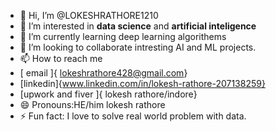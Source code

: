 - 👋 Hi, I’m @LOKESHRATHORE1210
- 👀 I’m interested in **data science** and **artificial inteligence**
- 🌱 I’m currently learning deep learning algorithems
- 💞️ I’m looking to collaborate  intresting AI and ML projects. 
- 📫 How to reach me
-  [ email ]{ lokeshrathore428@gmail.com}
-  [linkedin]{www.linkedin.com/in/lokesh-rathore-207138259}
-  [upwork and fiver ]{ lokesh rathore/indore}
- 😄 Pronouns:HE/him lokesh rathore
- ⚡ Fun fact:  I love to solve real world problem with data. 

<!---
LOKESHRATHORE1210/LOKESHRATHORE1210 is a ✨ special ✨ repository because its `README.md` (this file) appears on your GitHub profile.
You can click the Preview link to take a look at your changes.
--->
